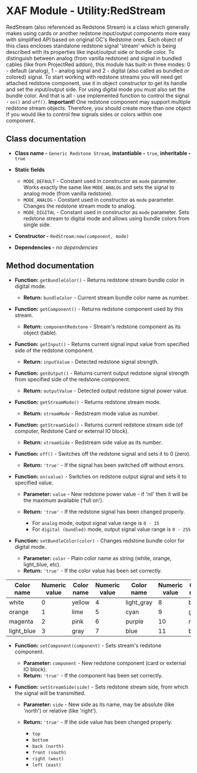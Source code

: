# XAF Module - Utility:RedStream

RedStream (also referenced as Redstone Stream) is a class which generally makes using cards or another redstone input/output components more easy with simplified API based on original OC's Redstone ones. Each object of this class encloses standalone redstone signal 'stream' which is being described with its properties like input/output side or bundle color. To distinguish between analog (from vanilla redstone) and signal in bundled cables (like from ProjectRed addon), this module has built-in three modes: 0 - default (analog), 1 - analog signal and 2 - digital (also called as bundled or colored) signal. To start working with redstone streams you will need get attached redstone component, use it in object constructor to get its handle and set the input/output side. For using digital mode you must also set the bundle color. And that is all - use implemented function to control the signal - `on()` and `off()`. **Important!** One redstone component may support multiple redstone stream objects. Therefore, you should create more than one object if you would like to control few signals sides or colors within one component.

## Class documentation

* **Class name -** `Generic Redstone Stream`, **instantiable -** `true`, **inheritable -** `true`
* **Static fields**

  * `MODE_DEFAULT` - Constant used in constructor as `mode` parameter. Works exactly the same like `MODE_ANALOG` and sets the signal to analog mode (from vanilla redstone).
  * `MODE_ANALOG` - Constant used in constructor as `mode` parameter. Changes the redstone stream mode to analog.
  * `MODE_DIGITAL` - Constant used in constructor as `mode` parameter. Sets redstone stream to digital mode and allows using bundle colors from single side.

* **Constructor -** `RedStream:new(component, mode)`
* **Dependencies -** *no dependencies*

## Method documentation

* **Function:** `getBundleColor()` - Returns redstone stream bundle color in digital mode.

  * **Return:** `bundleColor` - Current stream bundle color name as number.

* **Function:** `getComponent()` - Returns redstone component used by this stream.

  * **Return:** `componentRedstone` - Stream's redstone component as its object (table).

* **Function:** `getInput()` - Returns current signal input value from specified side of the redstone component.

  * **Return:** `inputValue` - Detected redstone signal strength.

* **Function:** `getOutput()` - Returns current output redstone signal strength from specified side of the redstone component.

  * **Return:** `outputValue` - Detected output redstone signal power value.

* **Function:** `getStreamMode()` - Returns redstone stream mode.

  * **Return:** `streamMode` - Redstream mode value as number.

* **Function:** `getStreamSide()` - Returns current redstone stream side (of computer, Redstone Card or external IO block).

  * **Return:** `streamSide` - Redstream side value as its number.

* **Function:** `off()` - Switches off the redstone signal and sets it to 0 (zero).

  * **Return:** `'true'` - If the signal has been switched off without errors.

* **Function:** `on(value)` - Switches on redstone output signal and sets it to specified value.

  * **Parameter:** `value` - New redstone power value - if 'nil' then it will be the maximum available ('full on').
  * **Return:** `'true'` - If the redstone signal has been changed properly.

    * For `analog` mode, output signal value range is `0 - 15`
    * For `digital (bundled)` mode, output signal value range is `0 - 255`

* **Function:** `setBundleColor(color)` - Changes redstone bundle color for digital mode.

  * **Parameter:** `color` - Plain color name as string (white, orange, light_blue, etc).
  * **Return:** `'true'` - If the color value has been set correctly.

| Color name | Numeric value | Color name | Numeric value | Color name | Numeric value | Color name | Numeric value |
| ---------- | ------------- | ---------- | ------------- | ---------- | ------------- | ---------- | ------------- |
| white      | 0             | yellow     | 4             | light_gray | 8             | brown      | 12            |
| orange     | 1             | lime       | 5             | cyan       | 9             | green      | 13            |
| magenta    | 2             | pink       | 6             | purple     | 10            | red        | 14            |
| light_blue | 3             | gray       | 7             | blue       | 11            | black      | 15            |

* **Function:** `setComponent(component)` - Sets stream's redstone component.

  * **Parameter:** `component` - New redstone component (card or external IO block).
  * **Return:** `'true'` - If the component has been set correctly.

* **Function:** `setStreamSide(side)` - Sets redstone stream side, from which the signal will be transmitted.

  * **Parameter:** `side` - New side as its name, may be absolute (like 'north') or relative (like 'right').
  * **Return:** `'true'` - If the side value has been changed properly.

    * `top`
    * `bottom`
    * `back (north)`
    * `front (south)`
    * `right (west)`
    * `left (east)`

